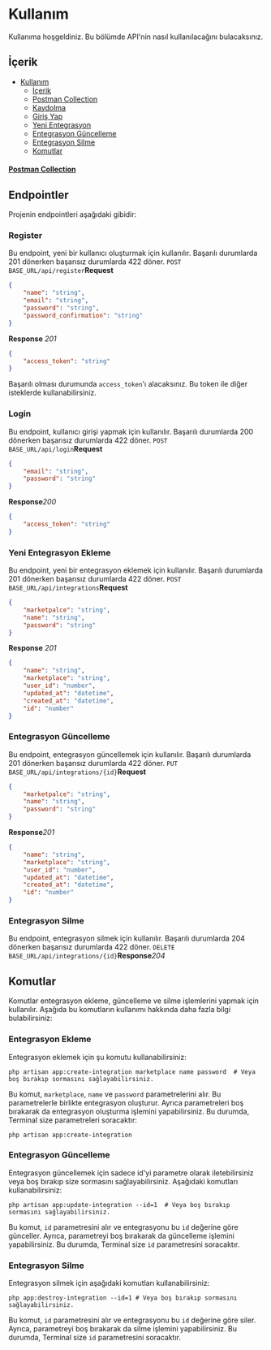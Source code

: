 # Kullanım

Kullanıma hoşgeldiniz. Bu bölümde API'nin nasıl kullanılacağını bulacaksınız.

## İçerik

- [Kullanım](#kullanım)
  - [İçerik](#i̇çerik)
  - [Postman Collection](#postman-collection)
  - [Kaydolma](#register)
  - [Giriş Yap](#login)
  - [Yeni Entegrasyon](#yeni-entegrasyon-ekleme)
  - [Entegrasyon Güncelleme](#entegrasyon-güncelleme)
  - [Entegrasyon Silme](#entegrasyon-silme)
  - [Komutlar](#komutlar)


#### [Postman Collection](yengec-postman-collection.json)
## Endpointler

Projenin endpointleri aşağıdaki gibidir:

### Register

Bu endpoint, yeni bir kullanıcı oluşturmak için kullanılır. Başarılı durumlarda 201 dönerken başarısız durumlarda 422 döner.
`POST BASE_URL/api/register`**Request**

```json
{
    "name": "string",
    "email": "string",
    "password": "string",
    "password_confirmation": "string"
}

```

**Response** *201*

```json
{
    "access_token": "string"
}

```

Başarılı olması durumunda `access_token`'ı alacaksınız. Bu token ile diğer isteklerde kullanabilirsiniz.

### Login

Bu endpoint, kullanıcı girişi yapmak için kullanılır. Başarılı durumlarda 200 dönerken başarısız durumlarda 422 döner.
`POST BASE_URL/api/login`**Request**

```json
{
    "email": "string",
    "password": "string"
}

```

**Response***200*

```json
{
    "access_token": "string"
}

```

### Yeni Entegrasyon Ekleme

Bu endpoint, yeni bir entegrasyon eklemek için kullanılır. Başarılı durumlarda 201 dönerken başarısız durumlarda 422 döner.
`POST BASE_URL/api/integrations`**Request**

```json
{
    "marketpalce": "string",
    "name": "string",
    "password": "string"
}

```

**Response** *201*

```json
{
    "name": "string",
    "marketplace": "string",
    "user_id": "number",
    "updated_at": "datetime",
    "created_at": "datetime",
    "id": "number"
}

```

### Entegrasyon Güncelleme

Bu endpoint, entegrasyon güncellemek için kullanılır. Başarılı durumlarda 201 dönerken başarısız durumlarda 422 döner.
`PUT BASE_URL/api/integrations/{id}`**Request**

```json
{
    "marketpalce": "string",
    "name": "string",
    "password": "string"
}

```

**Response***201*

```json
{
    "name": "string",
    "marketplace": "string",
    "user_id": "number",
    "updated_at": "datetime",
    "created_at": "datetime",
    "id": "number"
}

```

### Entegrasyon Silme

Bu endpoint, entegrasyon silmek için kullanılır. Başarılı durumlarda 204 dönerken başarısız durumlarda 422 döner.
`DELETE BASE_URL/api/integrations/{id}`**Response***204*

## Komutlar

Komutlar entegrasyon ekleme, güncelleme ve silme işlemlerini yapmak için kullanılır. Aşağıda bu komutların kullanımı hakkında daha fazla bilgi bulabilirsiniz:

### Entegrasyon Ekleme

Entegrasyon eklemek için şu komutu kullanabilirsiniz:

```
php artisan app:create-integration marketplace name password  # Veya boş bırakıp sormasını sağlayabilirsiniz.

```

Bu komut, `marketplace`, `name` ve `password` parametrelerini alır. Bu parametrelerle birlikte entegrasyon oluşturur. Ayrıca parametreleri boş bırakarak da entegrasyon oluşturma işlemini yapabilirsiniz. Bu durumda, Terminal size parametreleri soracaktır:

```
php artisan app:create-integration

```

### Entegrasyon Güncelleme

Entegrasyon güncellemek için sadece id'yi parametre olarak iletebilirsiniz veya boş bırakıp size sormasını sağlayabilirsiniz. Aşağıdaki komutları kullanabilirsiniz:

```
php artisan app:update-integration --id=1  # Veya boş bırakıp sormasını sağlayabilirsiniz.

```

Bu komut, `id` parametresini alır ve entegrasyonu bu `id` değerine göre günceller. Ayrıca, parametreyi boş bırakarak da güncelleme işlemini yapabilirsiniz. Bu durumda, Terminal size `id` parametresini soracaktır.

### Entegrasyon Silme

Entegrasyon silmek için aşağıdaki komutları kullanabilirsiniz:

```
php app:destroy-integration --id=1 # Veya boş bırakıp sormasını sağlayabilirsiniz.

```

Bu komut, `id` parametresini alır ve entegrasyonu bu `id` değerine göre siler. Ayrıca, parametreyi boş bırakarak da silme işlemini yapabilirsiniz. Bu durumda, Terminal size `id` parametresini soracaktır.
